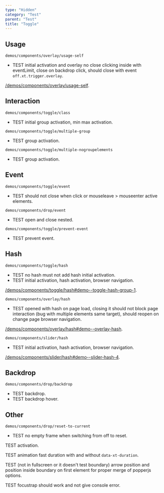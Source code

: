 ```yaml
---
type: "Hidden"
category: "Test"
parent: "Test"
title: "Toggle"
---
```


## Usage

`demos/components/overlay/usage-self`
- TEST initial activation and overlay no close clicking inside with eventLimit, close on backdrop click, should close with event `off.xt.trigger.overlay`.

[/demos/components/overlay/usage-self](/demos/components/overlay/usage-self).

## Interaction

`demos/components/toggle/class`
- TEST initial group activation, min max activation.

<demo>
  <demoinline src="demos/components/toggle/class">
  </demoinline>
</demo>

`demos/components/toggle/multiple-group`
- TEST group activation.

<demo>
  <demoinline src="demos/components/toggle/multiple-group">
  </demoinline>
</demo>

`demos/components/toggle/multiple-nogroupelements`
- TEST group activation.

<demo>
  <demoinline src="demos/components/toggle/multiple-nogroupelements">
  </demoinline>
</demo>

## Event

`demos/components/toggle/event`
- TEST should not close when click or mouseleave > mouseenter active elements.

<demo>
  <demoinline src="demos/components/toggle/event">
  </demoinline>
</demo>

`demos/components/drop/event`
- TEST open and close nested.

<demo>
  <demoinline src="demos/components/drop/event">
  </demoinline>
</demo>

`demos/components/toggle/prevent-event`
- TEST prevent event.

<demo>
  <demoinline src="demos/components/toggle/prevent-event">
  </demoinline>
  <demoinline src="demos/components/toggle/prevent-event-hover">
  </demoinline>
</demo>

## Hash

`demos/components/toggle/hash`
- TEST no hash must not add hash initial activation.
- TEST initial activation, hash activation, browser navigation.

[/demos/components/toggle/hash#demo--toggle-hash-group-1](/demos/components/toggle/hash#demo--toggle-hash-group-1).

`demos/components/overlay/hash`
- TEST opened with hash on page load, closing it should not block page interaction (bug with multiple elements same target), should reopen on change page browser navigation.

[/demos/components/overlay/hash#demo--overlay-hash](/demos/components/overlay/hash#demo--overlay-hash).

`demos/components/slider/hash`
- TEST initial activation, hash activation, browser navigation.

[/demos/components/slider/hash#demo--slider-hash-4](/demos/components/slider/hash#demo--slider-hash-4).

## Backdrop

`demos/components/drop/backdrop`
- TEST backdrop.
- TEST backdrop hover.

<demo>
  <demoinline src="demos/components/drop/backdrop">
  </demoinline>
  <demoinline src="demos/components/tooltip/backdrop">
  </demoinline>
</demo>

## Other

`demos/components/drop/reset-to-current`
- TEST no empty frame when switching from off to reset.

<demo>
  <demoinline src="demos/components/drop/reset-to-current">
  </demoinline>
</demo>

TEST activation.

TEST animation fast duration with and without `data-xt-duration`.

<demo>
  <demoinline src="demos/components/tooltip/swap-click">
  </demoinline>
  <demoinline src="demos/components/tooltip/swap-toggle">
  </demoinline>
  <demoinline src="demos/components/tooltip/animation-fast">
  </demoinline>
</demo>

TEST (not in fullscreen or it doesn't test boundary) arrow position and position inside boundary on first element for proper merge of popperjs options.

<demo>
  <demoinline src="demos/components/tooltip/prevent-overflow">
  </demoinline>
</demo>

TEST focustrap should work and not give console error.

<demo>
  <demoinline src="demos/components/overlay/animation-queue">
  </demoinline>
</demo>
